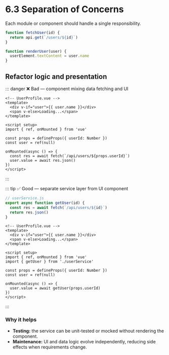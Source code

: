 # 6.3 Separation of Concerns
Each module or component should handle a single responsibility.

```js
function fetchUser(id) {
  return api.get(`/users/${id}`)
}

function renderUser(user) {
  userElement.textContent = user.name
}
```

## Refactor logic and presentation

::: danger ❌ Bad — component mixing data fetching and UI
```vue
<!-- UserProfile.vue -->
<template>
  <div v-if="user">{{ user.name }}</div>
  <span v-else>Loading...</span>
</template>

<script setup>
import { ref, onMounted } from 'vue'

const props = defineProps({ userId: Number })
const user = ref(null)

onMounted(async () => {
  const res = await fetch(`/api/users/${props.userId}`)
  user.value = await res.json()
})
</script>
```
:::

::: tip ✅ Good — separate service layer from UI component
```js
// userService.js
export async function getUser(id) {
  const res = await fetch(`/api/users/${id}`)
  return res.json()
}
```

```vue
<!-- UserProfile.vue -->
<template>
  <div v-if="user">{{ user.name }}</div>
  <span v-else>Loading...</span>
</template>

<script setup>
import { ref, onMounted } from 'vue'
import { getUser } from './userService'

const props = defineProps({ userId: Number })
const user = ref(null)

onMounted(async () => {
  user.value = await getUser(props.userId)
})
</script>
```
:::

### Why it helps

- **Testing:** the service can be unit-tested or mocked without rendering the component.
- **Maintenance:** UI and data logic evolve independently, reducing side effects when requirements change.

